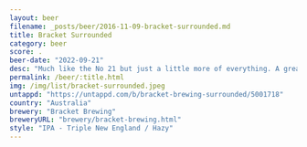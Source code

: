 ```yaml
---
layout: beer
filename: _posts/beer/2016-11-09-bracket-surrounded.md
title: Bracket Surrounded
category: beer
score: .
beer-date: "2022-09-21"
desc: "Much like the No 21 but just a little more of everything. A great sweet hint of pineapple at the back of the throat. Goes down way easier than you would expect/10"
permalink: /beer/:title.html
img: /img/list/bracket-surrounded.jpeg
untappd: "https://untappd.com/b/bracket-brewing-surrounded/5001718"
country: "Australia"
brewery: "Bracket Brewing"
breweryURL: "brewery/bracket-brewing.html"
style: "IPA - Triple New England / Hazy"
---
```

